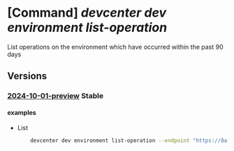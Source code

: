 # [Command] _devcenter dev environment list-operation_

List operations on the environment which have occurred within the past 90 days

## Versions

### [2024-10-01-preview](/Resources/data-plane/microsoft.devcenter/L3Byb2plY3RzL3t9L3VzZXJzL3t9L2Vudmlyb25tZW50cy97fS9vcGVyYXRpb25z/2024-10-01-preview.xml) **Stable**

<!-- data-plane:microsoft.devcenter /projects/{}/users/{}/environments/{}/operations 2024-10-01-preview -->

#### examples

- List
    ```bash
        devcenter dev environment list-operation --endpoint "https://8a40af38-3b4c-4672-a6a4-5e964b1870ed- contosodevcenter.centralus.devcenter.azure.com/" --name "mydevenv" --project-name "DevProject" --user-id "00000000-0000-0000-0000-000000000000"
    ```
